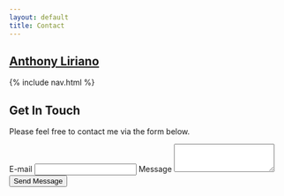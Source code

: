 ```yaml
---
layout: default
title: Contact
---
```

<section class="site-header">
    <h1 class="smallcap"><a class="site-title" href="{{ '/' | prepend: site.baseurl | prepend: site.url }}">
        Anthony Liriano
    </a></h1>
    {% include nav.html %}
</section>
<div id ="contact-form">
<h2>Get In Touch</h2>
<p>Please feel free to contact me via the form below.</p>

<div id="repos">
    <div class="container-fluid">
        <div class="row">
            <form class="row needs-validation" novalidate>
                <div class="col-lg-5 col-sm-12">
                    <label for="email" class="form-label">E-mail</label>
                    <input type="email" class="form-control" id="email" required>
                    <label for="message" class="form-label mt-2">Message</label>
                    <textarea class="form-control" id="message" rows="3" required ></textarea>
                    <div class="d-grid gap-2">
                        <button class="btn btn-dark btn-block mt-2" type="submit" onclick="UserAction()">Send Message</button>
                    </div>
                </div>
            </form>
        </div>
    </div>
</div>
</div>

<script>
    function UserAction() {
    console.log('sending http request');
    var xhttp = new XMLHttpRequest();
    xhttp.onreadystatechange = function() {
         if (this.readyState == 4 && this.status == 200) {
             alert(this.responseText);
         }
    };

    var email = document.getElementById('email').value;
    var message = document.getElementById('message').value;
    const json =         
    {
      "type" : "contact_form",
      "source" : "anthonyliriano.com",
      "ip": "-1",
      "sendToEmail": ["anthonylir@gmail.com"],
      "sendBccTo": [],
      "contact": {
        "firstName" : "",
        "email" : "",
        "phone" : "",
        "company": ""
      },
      "form" : {
       "isSensitive" : false,
       "fields" : {
           "message" : ""
       }
      }
    };

    xhttp.open("POST", "https://notify.lirilabs.com/api/v1/notify?clients=slack,email", true);
    xhttp.setRequestHeader("Content-type", "application/json");
    xhttp.send(JSON.stringify(json));
}
</script>

<script>
    // Example starter JavaScript for disabling form submissions if there are invalid fields
(function () {
  'use strict'

  // Fetch all the forms we want to apply custom Bootstrap validation styles to
  var forms = document.querySelectorAll('.needs-validation')

  // Loop over them and prevent submission
  Array.prototype.slice.call(forms)
    .forEach(function (form) {
      form.addEventListener('submit', function (event) {
        if (!form.checkValidity()) {
          event.preventDefault()
          event.stopPropagation()
        }

        form.classList.add('was-validated')
      }, false)
    })
})()
</script>